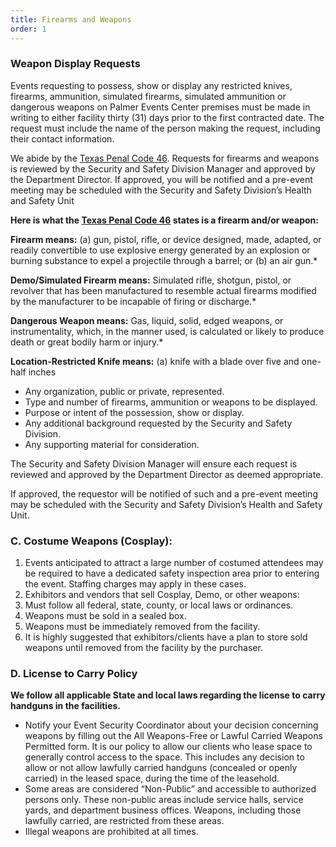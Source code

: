 ```yaml
---
title: Firearms and Weapons
order: 1
---
```


### Weapon Display Requests 

Events requesting to possess, show or display any restricted knives, firearms, ammunition, simulated firearms, simulated ammunition or dangerous weapons on Palmer Events Center premises must be made in writing to either facility thirty (31) days prior to the first contracted date. The request must include the name of the person making the request, including their contact information.

We abide by the [Texas Penal Code 46](https://statutes.capitol.texas.gov/Docs/PE/htm/PE.46.htm). Requests for firearms and weapons is reviewed by the Security and Safety Division Manager and approved by the Department Director. If approved, you will be notified and a pre-event meeting may be scheduled with the Security and Safety Division’s Health and Safety Unit


**Here is what the [Texas Penal Code 46](https://statutes.capitol.texas.gov/Docs/PE/htm/PE.46.htm) states is a firearm and/or weapon:**

**Firearm means:** (a) gun, pistol, rifle, or device designed, made, adapted, or readily convertible to use explosive energy generated by an explosion or burning substance to expel a projectile through a barrel; or (b) an air gun.*
                    
**Demo/Simulated Firearm means:** Simulated rifle, shotgun, pistol, or revolver that has been manufactured to resemble actual firearms modified by the manufacturer to be incapable of firing or discharge.*
                    
**Dangerous Weapon means:** Gas, liquid, solid, edged weapons, or instrumentality, which, in the manner used, is calculated or likely to produce death or great bodily harm or injury.*

**Location-Restricted Knife means:** (a) knife with a blade over five and one-half inches

- Any organization, public or private, represented.    
- Type and number of firearms, ammunition or weapons to be displayed.    
- Purpose or intent of the possession, show or display.    
- Any additional background requested by the Security and Safety Division.    
- Any supporting material for consideration.

The Security and Safety Division Manager will ensure each request is reviewed and approved by the Department Director as deemed appropriate.

If approved, the requestor will be notified of such and a pre-event meeting may be scheduled with the Security and Safety Division’s Health and Safety Unit.

### C. Costume Weapons (Cosplay):

1. Events anticipated to attract a large number of costumed attendees may be required to have a dedicated safety inspection area prior to entering the event. Staffing charges may apply in these cases.
1. Exhibitors and vendors that sell Cosplay, Demo, or other weapons:
  1. Must follow all federal, state, county, or local laws or ordinances.
  1. Weapons must be sold in a sealed box.
  1. Weapons must be immediately removed from the facility.
  1. It is highly suggested that exhibitors/clients have a plan to store sold weapons until removed from the facility by the purchaser.

### D. License to Carry Policy

**We follow all applicable State and local laws regarding the license to carry handguns in the facilities.**

- Notify your Event Security Coordinator about your decision concerning weapons by filling out the All Weapons-Free or Lawful Carried Weapons Permitted form. It is our policy to allow our clients who lease space to generally control access to the space. This includes any decision to allow or not allow lawfully carried handguns (concealed or openly carried) in the leased space, during the time of the leasehold.
- Some areas are considered “Non-Public” and accessible to authorized persons only. These non-public areas include service halls, service yards, and department business offices. Weapons, including those lawfully carried, are restricted from these areas.
- Illegal weapons are prohibited at all times.








